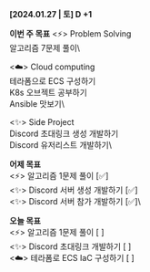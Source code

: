 



**[2024.01.27 | 토] D +1**

**이번 주 목표**
  <⚡> Problem Solving\
      알고리즘 7문제 풀이\
  
  <☁️> Cloud computing\
      테라폼으로 ECS 구성하기\
      K8s 오브젝트 공부하기\
      Ansible 맛보기\

  <✨> Side Project\
      Discord 초대링크 생성 개발하기\
      Discord 유저리스트 개발하기\


**어제 목표**\
  <⚡️> 알고리즘 1문제 풀이        [✅]\
  <✨> Discord 서버 생성 개발하기 [✅]\
  <✨> Discord 서버 참가 개발하기 [✅]\


**오늘 목표**\
  <⚡️> 알고리즘 1문제 풀이        [  ]\
  <✨> Discord 초대링크 개발하기  [  ]\
  <☁️> 테라폼로 ECS IaC 구성하기  [  ]